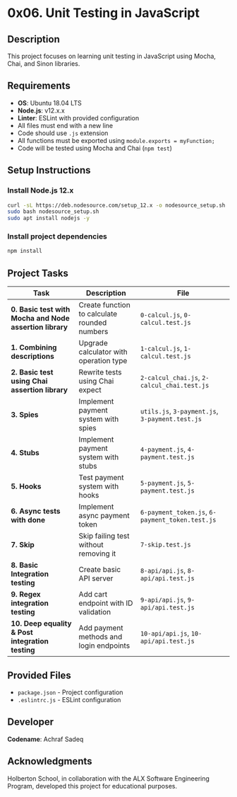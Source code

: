 # 0x06. Unit Testing in JavaScript

## Description
This project focuses on learning unit testing in JavaScript using Mocha, Chai, and Sinon libraries.

## Requirements
- **OS**: Ubuntu 18.04 LTS
- **Node.js**: v12.x.x
- **Linter**: ESLint with provided configuration
- All files must end with a new line
- Code should use `.js` extension
- All functions must be exported using `module.exports = myFunction;`
- Code will be tested using Mocha and Chai (`npm test`)

## Setup Instructions

### Install Node.js 12.x
```bash
curl -sL https://deb.nodesource.com/setup_12.x -o nodesource_setup.sh
sudo bash nodesource_setup.sh
sudo apt install nodejs -y
```

### Install project dependencies
```bash
npm install
```

## Project Tasks

| **Task** | **Description** | **File** |
|----------|----------------|----------|
| **0. Basic test with Mocha and Node assertion library** | Create function to calculate rounded numbers | `0-calcul.js`, `0-calcul.test.js` |
| **1. Combining descriptions** | Upgrade calculator with operation type | `1-calcul.js`, `1-calcul.test.js` |
| **2. Basic test using Chai assertion library** | Rewrite tests using Chai expect | `2-calcul_chai.js`, `2-calcul_chai.test.js` |
| **3. Spies** | Implement payment system with spies | `utils.js`, `3-payment.js`, `3-payment.test.js` |
| **4. Stubs** | Implement payment system with stubs | `4-payment.js`, `4-payment.test.js` |
| **5. Hooks** | Test payment system with hooks | `5-payment.js`, `5-payment.test.js` |
| **6. Async tests with done** | Implement async payment token | `6-payment_token.js`, `6-payment_token.test.js` |
| **7. Skip** | Skip failing test without removing it | `7-skip.test.js` |
| **8. Basic Integration testing** | Create basic API server | `8-api/api.js`, `8-api/api.test.js` |
| **9. Regex integration testing** | Add cart endpoint with ID validation | `9-api/api.js`, `9-api/api.test.js` |
| **10. Deep equality & Post integration testing** | Add payment methods and login endpoints | `10-api/api.js`, `10-api/api.test.js` |

## Provided Files

- `package.json` - Project configuration
- `.eslintrc.js` - ESLint configuration

## Developer
**Codename**: Achraf Sadeq

## Acknowledgments
Holberton School, in collaboration with the ALX Software Engineering Program, developed this project for educational purposes.


